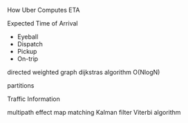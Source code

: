 How Uber Computes ETA

Expected Time of Arrival
- Eyeball
- Dispatch
- Pickup
- On-trip

directed weighted graph
dijkstras algorithm O(NlogN)

partitions

Traffic Information

multipath effect
map matching
Kalman filter
Viterbi algorithm